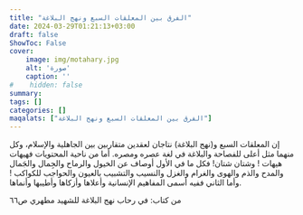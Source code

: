 ```yaml
---
title: "الفرق بين المعلقات السبع ونهج البلاغة"
date: 2024-03-29T01:21:13+03:00
draft: false
ShowToc: False
cover:
    image: img/motahary.jpg
    alt: 'صورة'
    caption: ''
#    hidden: false
summary: 
tags: []
categories: []
maqalats: ["الفرق بين المعلقات السبع ونهج البلاغة"]
---
```

إن المعلقات السبع و(نهج البلاغة) نتاجان لعقدين متقاربين بين الجاهلية والإسلام، وكل منهما مثل أعلى للفصاحة والبلاغة في لغة عصره ومصره. أما من ناحية المحتويات فهيهات هيهات ! وشتان شتان! فكل ما في الأول أوصاف عن الخيول والرماح والجِمال والجَمال والمدح والذم والهوى والغرام والغزل والنسيب والتشبيب بالعيون والحواجب للكواكب ! وأما الثاني ففيه أسمى المفاهيم الإنسانية وأعلاها وأزكاها وأطيبها وأنماها. 

من كتاب: في رحاب نهج البلاغة للشهيد مطهري ص٦٦